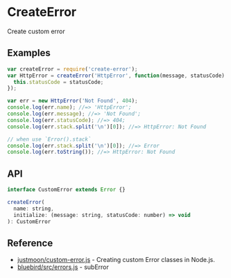 CreateError
===========

Create custom error

## Examples
```js
var createError = require('create-error');
var HttpError = createError('HttpError', function(message, statusCode) {
  this.statusCode = statusCode;
});

var err = new HttpError('Not Found', 404);
console.log(err.name); //=> 'HttpError';
console.log(err.message); //=> 'Not Found';
console.log(err.statusCode); //=> 404;
console.log(err.stack.split('\n')[0]); //=> HttpError: Not Found

// when use `Error().stack`
console.log(err.stack.split('\n')[0]); //=> Error
console.log(err.toString()); //=> HttpError: Not Found
```

## API

```js
interface CustomError extends Error {}

createError(
  name: string,
  initialize: (message: string, statusCode: number) => void
): CustomError
```


## Reference
- [justmoon/custom-error.js](https://gist.github.com/justmoon/15511f92e5216fa2624b) - Creating custom Error classes in Node.js.
- [bluebird/src/errors.js](https://github.com/petkaantonov/bluebird/blob/master/src/errors.js) - subError